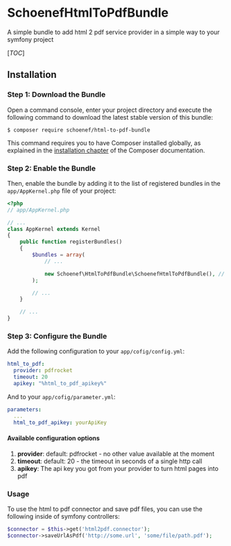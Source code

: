 # SchoenefHtmlToPdfBundle
A simple bundle to add html 2 pdf service provider in a simple way to your symfony project

[_TOC_]

## Installation

### Step 1: Download the Bundle


Open a command console, enter your project directory and execute the
following command to download the latest stable version of this bundle:

```console
$ composer require schoenef/html-to-pdf-bundle
```

This command requires you to have Composer installed globally, as explained
in the [installation chapter](https://getcomposer.org/doc/00-intro.md)
of the Composer documentation.

### Step 2: Enable the Bundle

Then, enable the bundle by adding it to the list of registered bundles
in the `app/AppKernel.php` file of your project:

```php
<?php
// app/AppKernel.php

// ...
class AppKernel extends Kernel
{
    public function registerBundles()
    {
        $bundles = array(
            // ...

            new Schoenef\HtmlToPdfBundle\SchoenefHtmlToPdfBundle(), // takes care of html to pdf conversion via third party services
        );

        // ...
    }

    // ...
}
```

### Step 3: Configure the Bundle

Add the following configuration to your ```app/cofig/config.yml```:
```yml
html_to_pdf:
  provider: pdfrocket
  timeout: 20
  apikey: "%html_to_pdf_apikey%"
```

And to your ```app/cofig/parameter.yml```:
```yml
parameters:
  ...
  html_to_pdf_apikey: yourApiKey
```

#### Available configuration options

1. **provider**: default: pdfrocket - no other value available at the moment
1. **timeout**: default: 20 - the timeout in seconds of a single http call
1. **apikey**: The api key you got from your provider to turn html pages into pdf

### Usage

To use the html to pdf connector and save pdf files, you can use the following inside of symfony controllers:

```php
$connector = $this->get('html2pdf.connector');
$connector->saveUrlAsPdf('http://some.url', 'some/file/path.pdf');
```